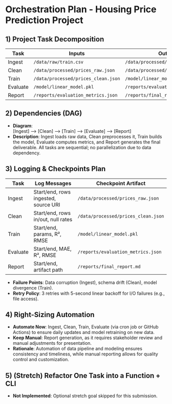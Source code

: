 # Orchestration Plan - Housing Price Prediction Project

## 1) Project Task Decomposition
| Task            | Inputs                              | Outputs                              | Idempotent |
|-----------------|-------------------------------------|--------------------------------------|------------|
| Ingest          | `/data/raw/train.csv`              | `/data/processed/prices_raw.json`    | Yes        |
| Clean           | `/data/processed/prices_raw.json`  | `/data/processed/prices_clean.json`  | Yes        |
| Train           | `/data/processed/prices_clean.json`| `/model/linear_model.pkl`            | No         |
| Evaluate        | `/model/linear_model.pkl`          | `/reports/evaluation_metrics.json`   | Yes        |
| Report          | `/reports/evaluation_metrics.json` | `/reports/final_report.md`           | Yes        |

## 2) Dependencies (DAG)
- **Diagram**:  
[Ingest] --> [Clean] --> [Train] --> [Evaluate] --> [Report]
- **Description**: Ingest loads raw data, Clean preprocesses it, Train builds the model, Evaluate computes metrics, and Report generates the final deliverable. All tasks are sequential; no parallelization due to data dependency.

## 3) Logging & Checkpoints Plan
| Task    | Log Messages                          | Checkpoint Artifact             |
|---------|---------------------------------------|---------------------------------|
| Ingest  | Start/end, rows ingested, source URI  | `/data/processed/prices_raw.json` |
| Clean   | Start/end, rows in/out, null rates    | `/data/processed/prices_clean.json` |
| Train   | Start/end, params, R², RMSE           | `/model/linear_model.pkl`       |
| Evaluate| Start/end, MAE, R², RMSE              | `/reports/evaluation_metrics.json` |
| Report  | Start/end, artifact path              | `/reports/final_report.md`      |
- **Failure Points**: Data corruption (Ingest), schema drift (Clean), model divergence (Train).
- **Retry Policy**: 3 retries with 5-second linear backoff for I/O failures (e.g., file access).

## 4) Right-Sizing Automation
- **Automate Now**: Ingest, Clean, Train, Evaluate (via cron job or GitHub Actions) to ensure daily updates and model retraining on new data.
- **Keep Manual**: Report generation, as it requires stakeholder review and manual adjustments for presentation.
- **Rationale**: Automation of data pipeline and modeling ensures consistency and timeliness, while manual reporting allows for quality control and customization.

## 5) (Stretch) Refactor One Task into a Function + CLI
- **Not Implemented**: Optional stretch goal skipped for this submission.
